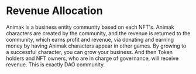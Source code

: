 # Revenue Allocation

Animak is a business entity community based on each NFT's. Animak characters are created by the community, and the revenue is returned to the community, which earns profit and revenue, via donating and earning money by having Animak characters appear in other games. By growing to a successful character, you can grow your business. And then Token holders and NFT owners, who are in charge of governance, will receive revenue. This is exactly DAO community.
